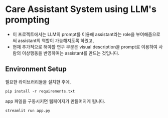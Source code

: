 # Care Assistant System using LLM's prompting

- 이 프로젝트에서는 LLM의 prompt를 이용해 assistant라는 role을 부여해줌으로써 assistant의 역할이 가능해지도록 하였고,
- 현재 추가적으로 해야할 연구 부분은 visual description을 prompt로 이용하여 사람의 이상행동을 반영하여는 assistant를 만드는 것입니다.

## Environment Setup

필요한 라이브러리들을 설치한 후에,
 ```
pip install -r requirements.txt
```

app 파일을 구동시키면 웹페이지가 만들어지게 됩니다.
 ```
streamlit run app.py
```

